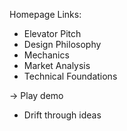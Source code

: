Homepage Links:
- Elevator Pitch
- Design Philosophy
- Mechanics
- Market Analysis
- Technical Foundations

-> Play demo



- Drift through ideas